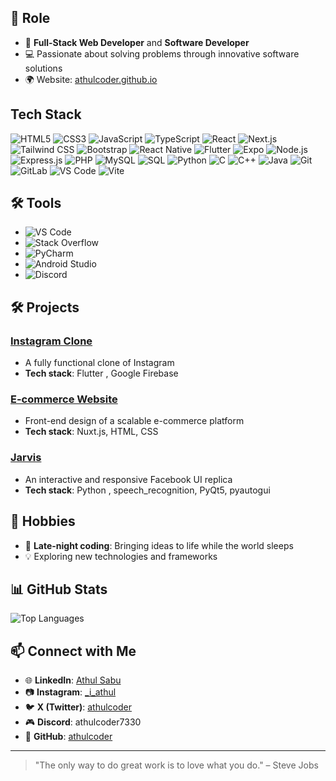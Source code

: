 
## 🌟 Role
  
- 💼 **Full-Stack Web Developer** and **Software Developer**  
- 💻 Passionate about solving problems through innovative software solutions  
- 🌍 Website: [athulcoder.github.io](https://athulcoder.github.io)

## Tech Stack
![HTML5](https://img.shields.io/badge/HTML5-E34F26?style=for-the-badge&logo=html5&logoColor=white&logoWidth=30)
![CSS3](https://img.shields.io/badge/CSS3-1572B6?style=for-the-badge&logo=css3&logoColor=white&logoWidth=30)
![JavaScript](https://img.shields.io/badge/JavaScript-F7DF1E?style=for-the-badge&logo=javascript&logoColor=black&logoWidth=30)
![TypeScript](https://img.shields.io/badge/TypeScript-3178C6?style=for-the-badge&logo=typescript&logoColor=white&logoWidth=30)
![React](https://img.shields.io/badge/React-20232A?style=for-the-badge&logo=react&logoColor=61DAFB&logoWidth=30)
![Next.js](https://img.shields.io/badge/Next.js-000000?style=for-the-badge&logo=next.js&logoColor=white&logoWidth=30)
![Tailwind CSS](https://img.shields.io/badge/Tailwind_CSS-38B2AC?style=for-the-badge&logo=tailwind-css&logoColor=white&logoWidth=30)
![Bootstrap](https://img.shields.io/badge/Bootstrap-7952B3?style=for-the-badge&logo=bootstrap&logoColor=white&logoWidth=30)
![React Native](https://img.shields.io/badge/React_Native-20232A?style=for-the-badge&logo=react&logoColor=61DAFB&logoWidth=30)
![Flutter](https://img.shields.io/badge/Flutter-02569B?style=for-the-badge&logo=flutter&logoColor=white&logoWidth=30)
![Expo](https://img.shields.io/badge/Expo-000020?style=for-the-badge&logo=expo&logoColor=white&logoWidth=30)
![Node.js](https://img.shields.io/badge/Node.js-339933?style=for-the-badge&logo=node.js&logoColor=white&logoWidth=30)
![Express.js](https://img.shields.io/badge/Express.js-000000?style=for-the-badge&logo=express&logoColor=white&logoWidth=30)
![PHP](https://img.shields.io/badge/PHP-777BB4?style=for-the-badge&logo=php&logoColor=white&logoWidth=30)
![MySQL](https://img.shields.io/badge/MySQL-4479A1?style=for-the-badge&logo=mysql&logoColor=white&logoWidth=30)
![SQL](https://img.shields.io/badge/SQL-CC2927?style=for-the-badge&logo=microsoft-sql-server&logoColor=white&logoWidth=30)
![Python](https://img.shields.io/badge/Python-3776AB?style=for-the-badge&logo=python&logoColor=white&logoWidth=30)
![C](https://img.shields.io/badge/C-A8B9CC?style=for-the-badge&logo=c&logoColor=white&logoWidth=30)
![C++](https://img.shields.io/badge/C++-00599C?style=for-the-badge&logo=c%2B%2B&logoColor=white&logoWidth=30)
![Java](https://img.shields.io/badge/Java-007396?style=for-the-badge&logo=java&logoColor=white&logoWidth=30)
![Git](https://img.shields.io/badge/Git-F05032?style=for-the-badge&logo=git&logoColor=white&logoWidth=30)
![GitLab](https://img.shields.io/badge/GitLab-FC6D26?style=for-the-badge&logo=gitlab&logoColor=white&logoWidth=30)
![VS Code](https://img.shields.io/badge/VS%20Code-007ACC?style=for-the-badge&logo=visual-studio-code&logoColor=white&logoWidth=30)
![Vite](https://img.shields.io/badge/Vite-646CFF?style=for-the-badge&logo=vite&logoColor=white&logoWidth=30)


## 🛠️ Tools
- ![VS Code](https://img.shields.io/badge/VS_Code-0078d7?style=for-the-badge&logo=visual-studio-code&logoColor=white)
- ![Stack Overflow](https://img.shields.io/badge/Stack%20Overflow-F58025?style=for-the-badge&logo=stackoverflow&logoColor=white)
- ![PyCharm](https://img.shields.io/badge/PyCharm-000000?style=for-the-badge&logo=pycharm&logoColor=white)
- ![Android Studio](https://img.shields.io/badge/Android_Studio-3DDC84?style=for-the-badge&logo=android-studio&logoColor=white)
- ![Discord](https://img.shields.io/badge/Discord-5865F2?style=for-the-badge&logo=discord&logoColor=white)

## 🛠️ Projects
### [Instagram Clone](https://github.com/athulcoder/instagram_clone)
- A fully functional clone of Instagram  
- **Tech stack**: Flutter , Google Firebase

### [E-commerce Website](https://github.com/athulcoder/reddpanda.store)
- Front-end design of a scalable e-commerce platform  
- **Tech stack**: Nuxt.js, HTML, CSS 

### [Jarvis](https://github.com/athulcoder/jarvis)
- An interactive and responsive Facebook UI replica  
- **Tech stack**: Python , speech_recognition, PyQt5, pyautogui

## 🌈 Hobbies
- 🌙 **Late-night coding**: Bringing ideas to life while the world sleeps  
- 💡 Exploring new technologies and frameworks  

## 📊 GitHub Stats

![Top Languages](https://github-readme-stats.vercel.app/api/top-langs/?username=athulcoder&layout=compact&theme=radical)  

## 📫 Connect with Me
- 🌐 **LinkedIn**: [Athul Sabu](https://www.linkedin.com/in/athul-sabu-84360a261/)  
- 📷 **Instagram**: [_i_athul](https://www.instagram.com/_i_athul/)  
- 🐦 **X (Twitter)**: [athulcoder](https://x.com/athulcoder)  
- 🎮 **Discord**: athulcoder7330  
- 🐙 **GitHub**: [athulcoder](https://github.com/athulcoder)  

---

> "The only way to do great work is to love what you do." – Steve Jobs  
